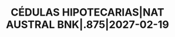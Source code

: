 ---
layout: asset
title: CÉDULAS HIPOTECARIAS|NAT AUSTRAL BNK|.875|2027-02-19
isin: XS1191309720
---